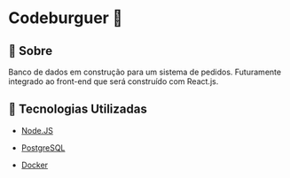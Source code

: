 # Codeburguer :hamburger:

## 📝 Sobre 

Banco de dados em construção para um sistema de pedidos. Futuramente integrado ao front-end que será construído com React.js.

## 🚀 Tecnologias Utilizadas

-   [Node.JS](https://developer.mozilla.org/en-US/docs/Learn/Server-side/Express_Nodejs/Introduction)
  
-   [PostgreSQL](https://www.postgresql.org/)

-   [Docker](https://www.docker.com/)

<br>
